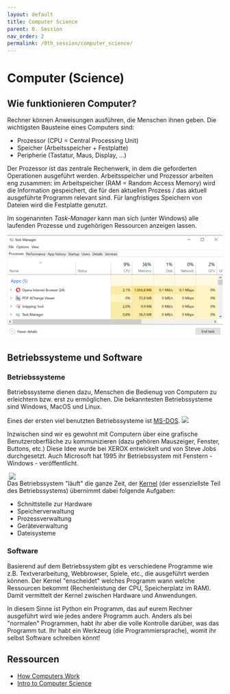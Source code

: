 ```yaml
---
layout: default
title: Computer Science
parent: 0. Session
nav_order: 2
permalink: /0th_session/computer_science/
---
```


# Computer (Science)

## Wie funktionieren Computer?

Rechner können Anweisungen ausführen, die Menschen ihnen geben. Die wichtigsten Bausteine eines Computers sind:

* Prozessor (CPU = Central Processing Unit)
* Speicher (Arbeitsspeicher + Festplatte)
* Peripherie (Tastatur, Maus, Display, ...)

Der Prozessor ist das zentrale Rechenwerk, in dem die geforderten Operationen ausgeführt werden. Arbeitsspeicher und Prozessor arbeiten eng zusammen: im Arbeitspeicher (RAM  = Random Access Memory) wird die Information gespeichert, die für den aktuellen Prozess / das aktuell ausgeführte Programm relevant sind. Für langfristiges Speichern von Dateien wird die Festplatte genutzt.

Im sogenannten *Task-Manager* kann man sich (unter Windows) alle laufenden Prozesse und zugehörigen Ressourcen anzeigen lassen.

<img src="./task_manager.png" width = "640em">


## Betriebssysteme und Software

### Betriebssysteme

Betriebssysteme dienen dazu, Menschen die Bedienug von Computern zu erleichtern bzw. erst zu ermöglichen. Die bekanntesten Betriebssysteme sind Windows, MacOS und Linux.

Eines der ersten viel benutzten Betriebssysteme ist [MS-DOS](https://de.wikipedia.org/wiki/MS-DOS).
<img src ="https://upload.wikimedia.org/wikipedia/commons/8/8a/MS-DOS_Deutsch.png" width = "640em">

Inzwischen sind wir es gewohnt mit Computern über eine grafische Benutzeroberfläche zu kommunizieren (dazu gehören Mauszeiger, Fenster, Buttons, etc.) Diese Idee wurde bei XEROX entwickelt und von Steve Jobs durchgesetzt. Auch Microsoft hat 1995 ihr Betriebssystem mit Fenstern - Windows - veröffentlicht.


<img src = "https://upload.wikimedia.org/wikipedia/commons/thumb/8/8f/Kernel_Layout.svg/1920px-Kernel_Layout.svg.png" width = "500em" align = "right">

Das Betriebssystem "läuft" die ganze Zeit, der [Kernel](https://de.wikipedia.org/wiki/Kernel_(Betriebssystem)) (der essenziellste Teil des Betriebssystems) übernimmt dabei folgende Aufgaben:

* Schnittstelle zur Hardware
* Speicherverwaltung
* Prozessverwaltung
* Geräteverwaltung
* Dateisysteme

### Software 

Basierend auf dem Betriebssystem gibt es verschiedene Programme wie z.B. Textverarbeitung, Webbrowser, Spiele, etc., die ausgeführt werden können. Der Kernel "enscheidet" welches Programm wann welche Ressourcen bekommt (Rechenleistung der CPU, Speicherplatz im RAM). Damit vermittelt der Kernel zwischen Hardware und Anwendungen.

In diesem Sinne ist Python ein Programm, das auf eurem Rechner ausgeführt wird wie jedes andere Programm auch. Anders als bei "normalen" Programmen, habt ihr aber die volle Kontrolle darüber, was das Programm tut. Ihr habt ein Werkzeug (die Programmiersprache), womit ihr selbst Software schreiben könnt!


## Ressourcen

* [How Computers Work](https://cs50.harvard.edu/ap/2020/assets/pdfs/how_computers_work.pdf)
* [Intro to Computer Science](https://en.wikiversity.org/wiki/Introduction_to_Computer_Science)

